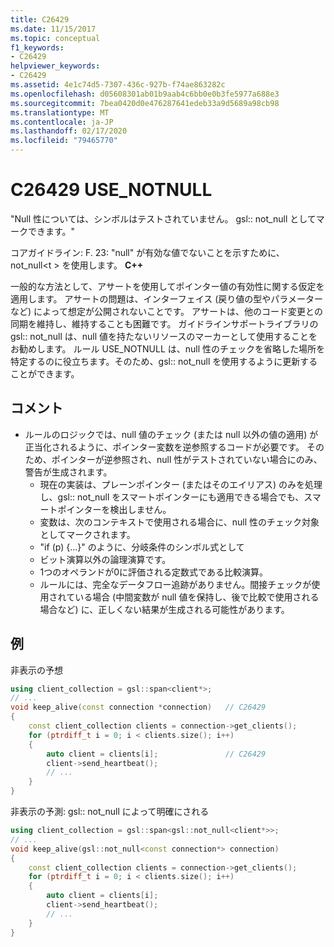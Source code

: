 ```yaml
---
title: C26429
ms.date: 11/15/2017
ms.topic: conceptual
f1_keywords:
- C26429
helpviewer_keywords:
- C26429
ms.assetid: 4e1c74d5-7307-436c-927b-f74ae863282c
ms.openlocfilehash: d05608301ab01b9aab4c6bb0e0b3fe5977a688e3
ms.sourcegitcommit: 7bea0420d0e476287641edeb33a9d5689a98cb98
ms.translationtype: MT
ms.contentlocale: ja-JP
ms.lasthandoff: 02/17/2020
ms.locfileid: "79465770"
---
```

# <a name="c26429-use_notnull"></a>C26429 USE_NOTNULL

"Null 性については、シンボルはテストされていません。 gsl:: not_null としてマークできます。"

コアガイドライン: F. 23: "null" が有効な値でないことを示すために、not_null\<t > を使用します。 **C++**

一般的な方法として、アサートを使用してポインター値の有効性に関する仮定を適用します。 アサートの問題は、インターフェイス (戻り値の型やパラメーターなど) によって想定が公開されないことです。 アサートは、他のコード変更との同期を維持し、維持することも困難です。 ガイドラインサポートライブラリの gsl:: not_null は、null 値を持たないリソースのマーカーとして使用することをお勧めします。 ルール USE_NOTNULL は、null 性のチェックを省略した場所を特定するのに役立ちます。そのため、gsl:: not_null を使用するように更新することができます。

## <a name="remarks"></a>コメント

- ルールのロジックでは、null 値のチェック (または null 以外の値の適用) が正当化されるように、ポインター変数を逆参照するコードが必要です。 そのため、ポインターが逆参照され、null 性がテストされていない場合にのみ、警告が生成されます。
  - 現在の実装は、プレーンポインター (またはそのエイリアス) のみを処理し、gsl:: not_null をスマートポインターにも適用できる場合でも、スマートポインターを検出しません。
  - 変数は、次のコンテキストで使用される場合に、null 性のチェック対象としてマークされます。
  - "if (p) {...}" のように、分岐条件のシンボル式として
  - ビット演算以外の論理演算です。
  - 1つのオペランドが0に評価される定数式である比較演算。
  - ルールには、完全なデータフロー追跡がありません。間接チェックが使用されている場合 (中間変数が null 値を保持し、後で比較で使用される場合など) に、正しくない結果が生成される可能性があります。

## <a name="example"></a>例

非表示の予想

```cpp
using client_collection = gsl::span<client*>;
// ...
void keep_alive(const connection *connection)   // C26429
{
    const client_collection clients = connection->get_clients();
    for (ptrdiff_t i = 0; i < clients.size(); i++)
    {
        auto client = clients[i];               // C26429
        client->send_heartbeat();
        // ...
    }
}
```

非表示の予測: gsl:: not_null によって明確にされる

```cpp
using client_collection = gsl::span<gsl::not_null<client*>>;
// ...
void keep_alive(gsl::not_null<const connection*> connection)
{
    const client_collection clients = connection->get_clients();
    for (ptrdiff_t i = 0; i < clients.size(); i++)
    {
        auto client = clients[i];
        client->send_heartbeat();
        // ...
    }
}
```
